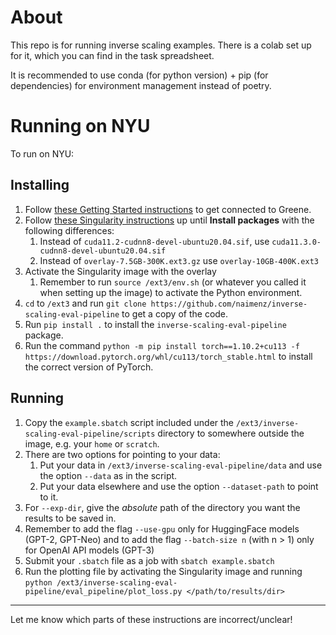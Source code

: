 # About
This repo is for running inverse scaling examples.
There is a colab set up for it, which you can find in the task spreadsheet.

It is recommended to use conda (for python version) + pip (for dependencies)
for environment management instead of poetry.

# Running on NYU
To run on NYU:
## Installing
1. Follow [these Getting Started instructions](https://sites.google.com/nyu.edu/nyu-hpc/hpc-systems/greene/getting-started?authuser=0) to get connected to Greene.
2. Follow [these Singularity instructions](https://sites.google.com/nyu.edu/nyu-hpc/hpc-systems/greene/software/singularity-with-miniconda?authuser=0) up until **Install packages** with the following differences:
    1. Instead of `cuda11.2-cudnn8-devel-ubuntu20.04.sif`, use `cuda11.3.0-cudnn8-devel-ubuntu20.04.sif`
    2. Instead of `overlay-7.5GB-300K.ext3.gz` use `overlay-10GB-400K.ext3`
3. Activate the Singularity image with the overlay
    1. Remember to run `source /ext3/env.sh` (or whatever you called it when setting up the image) to activate the Python environment.
4. `cd` to `/ext3` and run `git clone https://github.com/naimenz/inverse-scaling-eval-pipeline` to get a copy of the code.
5. Run `pip install .` to install the `inverse-scaling-eval-pipeline` package.
6. Run the command `python -m pip install torch==1.10.2+cu113 -f https://download.pytorch.org/whl/cu113/torch_stable.html` to install the correct version of PyTorch.
## Running
1. Copy the `example.sbatch` script included under the `/ext3/inverse-scaling-eval-pipeline/scripts` directory to somewhere outside the image, e.g. your `home` or `scratch`.
2. There are two options for pointing to your data:
    1. Put your data in `/ext3/inverse-scaling-eval-pipeline/data` and use the option `--data` as in the script.
    2. Put your data elsewhere and use the option `--dataset-path` to point to it.
3. For `--exp-dir`, give the *absolute* path of the directory you want the results to be saved in.
4. Remember to add the flag `--use-gpu` only for HuggingFace models (GPT-2, GPT-Neo) and to add the flag `--batch-size n` (with n > 1) only for OpenAI API models (GPT-3)
5. Submit your `.sbatch` file as a job with `sbatch example.sbatch`
6. Run the plotting file by activating the Singularity image and running `python /ext3/inverse-scaling-eval-pipeline/eval_pipeline/plot_loss.py </path/to/results/dir>`
---
Let me know which parts of these instructions are incorrect/unclear!
